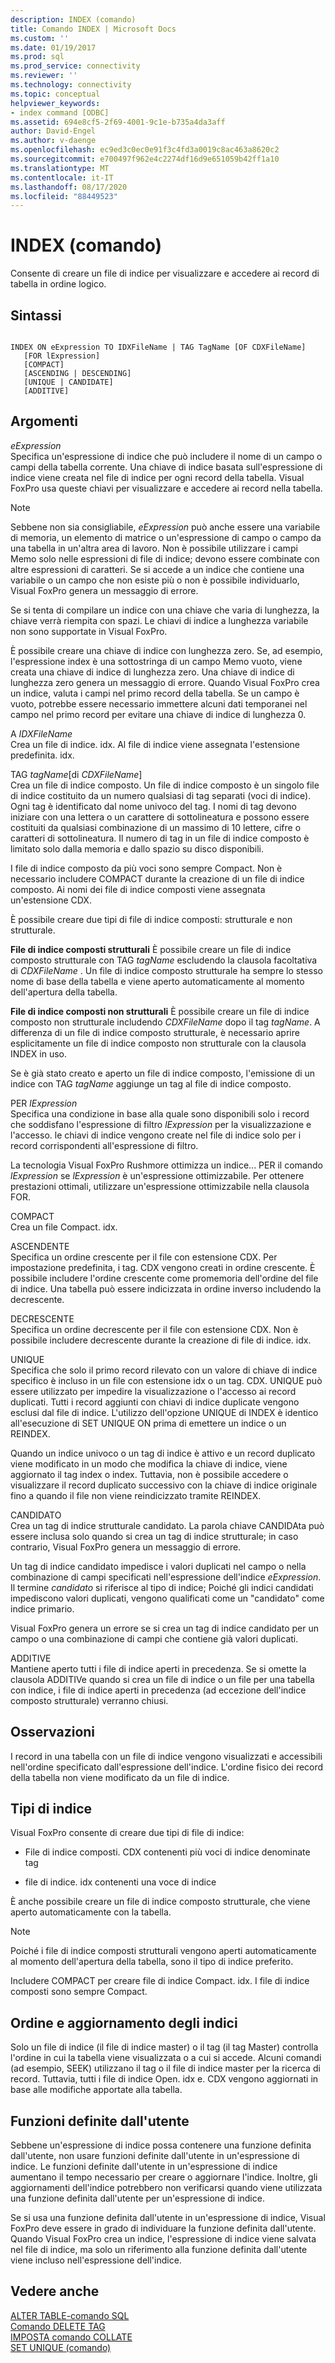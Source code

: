 ```yaml
---
description: INDEX (comando)
title: Comando INDEX | Microsoft Docs
ms.custom: ''
ms.date: 01/19/2017
ms.prod: sql
ms.prod_service: connectivity
ms.reviewer: ''
ms.technology: connectivity
ms.topic: conceptual
helpviewer_keywords:
- index command [ODBC]
ms.assetid: 694e8cf5-2f69-4001-9c1e-b735a4da3aff
author: David-Engel
ms.author: v-daenge
ms.openlocfilehash: ec9ed3c0ec0e91f3c4fd3a0019c8ac463a8620c2
ms.sourcegitcommit: e700497f962e4c2274df16d9e651059b42ff1a10
ms.translationtype: MT
ms.contentlocale: it-IT
ms.lasthandoff: 08/17/2020
ms.locfileid: "88449523"
---
```

# <a name="index-command"></a>INDEX (comando)
Consente di creare un file di indice per visualizzare e accedere ai record di tabella in ordine logico.  
  
## <a name="syntax"></a>Sintassi  
  
```  
  
INDEX ON eExpression TO IDXFileName | TAG TagName [OF CDXFileName]  
   [FOR lExpression]  
   [COMPACT]  
   [ASCENDING | DESCENDING]  
   [UNIQUE | CANDIDATE]  
   [ADDITIVE]  
```  
  
## <a name="arguments"></a>Argomenti  
 *eExpression*  
 Specifica un'espressione di indice che può includere il nome di un campo o campi della tabella corrente. Una chiave di indice basata sull'espressione di indice viene creata nel file di indice per ogni record della tabella. Visual FoxPro usa queste chiavi per visualizzare e accedere ai record nella tabella.  
  
> [!NOTE]  
>  Sebbene non sia consigliabile, *eExpression* può anche essere una variabile di memoria, un elemento di matrice o un'espressione di campo o campo da una tabella in un'altra area di lavoro. Non è possibile utilizzare i campi Memo solo nelle espressioni di file di indice; devono essere combinate con altre espressioni di caratteri. Se si accede a un indice che contiene una variabile o un campo che non esiste più o non è possibile individuarlo, Visual FoxPro genera un messaggio di errore.  
  
 Se si tenta di compilare un indice con una chiave che varia di lunghezza, la chiave verrà riempita con spazi. Le chiavi di indice a lunghezza variabile non sono supportate in Visual FoxPro.  
  
 È possibile creare una chiave di indice con lunghezza zero. Se, ad esempio, l'espressione index è una sottostringa di un campo Memo vuoto, viene creata una chiave di indice di lunghezza zero. Una chiave di indice di lunghezza zero genera un messaggio di errore. Quando Visual FoxPro crea un indice, valuta i campi nel primo record della tabella. Se un campo è vuoto, potrebbe essere necessario immettere alcuni dati temporanei nel campo nel primo record per evitare una chiave di indice di lunghezza 0.  
  
 A *IDXFileName*  
 Crea un file di indice. idx. Al file di indice viene assegnata l'estensione predefinita. idx.  
  
 TAG *tagName*[di *CDXFileName*]  
 Crea un file di indice composto. Un file di indice composto è un singolo file di indice costituito da un numero qualsiasi di tag separati (voci di indice). Ogni tag è identificato dal nome univoco del tag. I nomi di tag devono iniziare con una lettera o un carattere di sottolineatura e possono essere costituiti da qualsiasi combinazione di un massimo di 10 lettere, cifre o caratteri di sottolineatura. Il numero di tag in un file di indice composto è limitato solo dalla memoria e dallo spazio su disco disponibili.  
  
 I file di indice composto da più voci sono sempre Compact. Non è necessario includere COMPACT durante la creazione di un file di indice composto. Ai nomi dei file di indice composti viene assegnata un'estensione CDX.  
  
 È possibile creare due tipi di file di indice composti: strutturale e non strutturale.  
  
 **File di indice composti strutturali** È possibile creare un file di indice composto strutturale con TAG *tagName* escludendo la clausola facoltativa di *CDXFileName* . Un file di indice composto strutturale ha sempre lo stesso nome di base della tabella e viene aperto automaticamente al momento dell'apertura della tabella.  
  
 **File di indice composti non strutturali** È possibile creare un file di indice composto non strutturale includendo *CDXFileName* dopo il tag *tagName*. A differenza di un file di indice composto strutturale, è necessario aprire esplicitamente un file di indice composto non strutturale con la clausola INDEX in uso.  
  
 Se è già stato creato e aperto un file di indice composto, l'emissione di un indice con TAG *tagName* aggiunge un tag al file di indice composto.  
  
 PER *lExpression*  
 Specifica una condizione in base alla quale sono disponibili solo i record che soddisfano l'espressione di filtro *lExpression* per la visualizzazione e l'accesso. le chiavi di indice vengono create nel file di indice solo per i record corrispondenti all'espressione di filtro.  
  
 La tecnologia Visual FoxPro Rushmore ottimizza un indice... PER il comando *lExpression* se *lExpression* è un'espressione ottimizzabile. Per ottenere prestazioni ottimali, utilizzare un'espressione ottimizzabile nella clausola FOR.  
  
 COMPACT  
 Crea un file Compact. idx.  
  
 ASCENDENTE  
 Specifica un ordine crescente per il file con estensione CDX. Per impostazione predefinita, i tag. CDX vengono creati in ordine crescente. È possibile includere l'ordine crescente come promemoria dell'ordine del file di indice. Una tabella può essere indicizzata in ordine inverso includendo la decrescente.  
  
 DECRESCENTE  
 Specifica un ordine decrescente per il file con estensione CDX. Non è possibile includere decrescente durante la creazione di file di indice. idx.  
  
 UNIQUE  
 Specifica che solo il primo record rilevato con un valore di chiave di indice specifico è incluso in un file con estensione idx o un tag. CDX. UNIQUE può essere utilizzato per impedire la visualizzazione o l'accesso ai record duplicati. Tutti i record aggiunti con chiavi di indice duplicate vengono esclusi dal file di indice. L'utilizzo dell'opzione UNIQUE di INDEX è identico all'esecuzione di SET UNIQUE ON prima di emettere un indice o un REINDEX.  
  
 Quando un indice univoco o un tag di indice è attivo e un record duplicato viene modificato in un modo che modifica la chiave di indice, viene aggiornato il tag index o index. Tuttavia, non è possibile accedere o visualizzare il record duplicato successivo con la chiave di indice originale fino a quando il file non viene reindicizzato tramite REINDEX.  
  
 CANDIDATO  
 Crea un tag di indice strutturale candidato. La parola chiave CANDIDAta può essere inclusa solo quando si crea un tag di indice strutturale; in caso contrario, Visual FoxPro genera un messaggio di errore.  
  
 Un tag di indice candidato impedisce i valori duplicati nel campo o nella combinazione di campi specificati nell'espressione dell'indice *eExpression*. Il termine *candidato* si riferisce al tipo di indice; Poiché gli indici candidati impediscono valori duplicati, vengono qualificati come un "candidato" come indice primario.  
  
 Visual FoxPro genera un errore se si crea un tag di indice candidato per un campo o una combinazione di campi che contiene già valori duplicati.  
  
 ADDITIVE  
 Mantiene aperto tutti i file di indice aperti in precedenza. Se si omette la clausola ADDITIVe quando si crea un file di indice o un file per una tabella con indice, i file di indice aperti in precedenza (ad eccezione dell'indice composto strutturale) verranno chiusi.  
  
## <a name="remarks"></a>Osservazioni  
 I record in una tabella con un file di indice vengono visualizzati e accessibili nell'ordine specificato dall'espressione dell'indice. L'ordine fisico dei record della tabella non viene modificato da un file di indice.  
  
## <a name="index-types"></a>Tipi di indice  
 Visual FoxPro consente di creare due tipi di file di indice:  
  
-   File di indice composti. CDX contenenti più voci di indice denominate tag  
  
-   file di indice. idx contenenti una voce di indice  
  
 È anche possibile creare un file di indice composto strutturale, che viene aperto automaticamente con la tabella.  
  
> [!NOTE]  
>  Poiché i file di indice composti strutturali vengono aperti automaticamente al momento dell'apertura della tabella, sono il tipo di indice preferito.  
  
 Includere COMPACT per creare file di indice Compact. idx. I file di indice composti sono sempre Compact.  
  
## <a name="index-order-and-updating"></a>Ordine e aggiornamento degli indici  
 Solo un file di indice (il file di indice master) o il tag (il tag Master) controlla l'ordine in cui la tabella viene visualizzata o a cui si accede. Alcuni comandi (ad esempio, SEEK) utilizzano il tag o il file di indice master per la ricerca di record. Tuttavia, tutti i file di indice Open. idx e. CDX vengono aggiornati in base alle modifiche apportate alla tabella.  
  
## <a name="user-defined-functions"></a>Funzioni definite dall'utente  
 Sebbene un'espressione di indice possa contenere una funzione definita dall'utente, non usare funzioni definite dall'utente in un'espressione di indice. Le funzioni definite dall'utente in un'espressione di indice aumentano il tempo necessario per creare o aggiornare l'indice. Inoltre, gli aggiornamenti dell'indice potrebbero non verificarsi quando viene utilizzata una funzione definita dall'utente per un'espressione di indice.  
  
 Se si usa una funzione definita dall'utente in un'espressione di indice, Visual FoxPro deve essere in grado di individuare la funzione definita dall'utente. Quando Visual FoxPro crea un indice, l'espressione di indice viene salvata nel file di indice, ma solo un riferimento alla funzione definita dall'utente viene incluso nell'espressione dell'indice.  
  
## <a name="see-also"></a>Vedere anche  
 [ALTER TABLE-comando SQL](../../odbc/microsoft/alter-table-sql-command.md)   
 [Comando DELETE TAG](../../odbc/microsoft/delete-tag-command.md)   
 [IMPOSTA comando COLLATE](../../odbc/microsoft/set-collate-command.md)   
 [SET UNIQUE (comando)](../../odbc/microsoft/set-unique-command.md)
